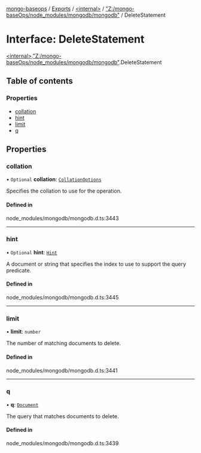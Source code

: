 [mongo-baseops](../README.md) / [Exports](../modules.md) / [\<internal\>](../modules/internal_.md) / ["Z:/mongo-baseOps/node\_modules/mongodb/mongodb"](../modules/internal_._Z__mongo_baseOps_node_modules_mongodb_mongodb_.md) / DeleteStatement

# Interface: DeleteStatement

[\<internal\>](../modules/internal_.md).["Z:/mongo-baseOps/node\_modules/mongodb/mongodb"](../modules/internal_._Z__mongo_baseOps_node_modules_mongodb_mongodb_.md).DeleteStatement

## Table of contents

### Properties

- [collation](internal_._Z__mongo_baseOps_node_modules_mongodb_mongodb_.DeleteStatement.md#collation)
- [hint](internal_._Z__mongo_baseOps_node_modules_mongodb_mongodb_.DeleteStatement.md#hint)
- [limit](internal_._Z__mongo_baseOps_node_modules_mongodb_mongodb_.DeleteStatement.md#limit)
- [q](internal_._Z__mongo_baseOps_node_modules_mongodb_mongodb_.DeleteStatement.md#q)

## Properties

### collation

• `Optional` **collation**: [`CollationOptions`](internal_._Z__mongo_baseOps_node_modules_mongodb_mongodb_.CollationOptions.md)

Specifies the collation to use for the operation.

#### Defined in

node_modules/mongodb/mongodb.d.ts:3443

___

### hint

• `Optional` **hint**: [`Hint`](../modules/internal_._Z__mongo_baseOps_node_modules_mongodb_mongodb_.md#hint)

A document or string that specifies the index to use to support the query predicate.

#### Defined in

node_modules/mongodb/mongodb.d.ts:3445

___

### limit

• **limit**: `number`

The number of matching documents to delete.

#### Defined in

node_modules/mongodb/mongodb.d.ts:3441

___

### q

• **q**: [`Document`](internal_._Z__mongo_baseOps_node_modules_mongodb_mongodb_.BSON.Document.md)

The query that matches documents to delete.

#### Defined in

node_modules/mongodb/mongodb.d.ts:3439
